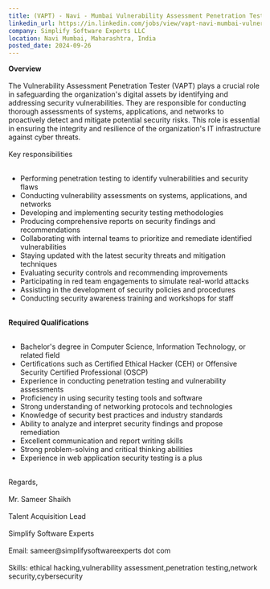 ```yaml
---
title: (VAPT) - Navi - Mumbai Vulnerability Assessment Penetration Tester
linkedin_url: https://in.linkedin.com/jobs/view/vapt-navi-mumbai-vulnerability-assessment-penetration-tester-at-simplify-software-experts-llc-4033886850?position=52&pageNum=0&refId=i555y5Ux7L%2FLma0k%2BTERKw%3D%3D&trackingId=wLhrr9Tw9%2F9V5RC1EMzX1Q%3D%3D
company: Simplify Software Experts LLC
location: Navi Mumbai, Maharashtra, India
posted_date: 2024-09-26
---
```


<div class="description__text description__text--rich">
<section class="show-more-less-html" data-max-lines="5">
<div class="show-more-less-html__markup show-more-less-html__markup--clamp-after-5 relative overflow-hidden">
<strong>Overview<br/><br/></strong>The Vulnerability Assessment Penetration Tester (VAPT) plays a crucial role in safeguarding the organization's digital assets by identifying and addressing security vulnerabilities. They are responsible for conducting thorough assessments of systems, applications, and networks to proactively detect and mitigate potential security risks. This role is essential in ensuring the integrity and resilience of the organization's IT infrastructure against cyber threats.<br/><br/>Key responsibilities<br/><br/><ul><li>Performing penetration testing to identify vulnerabilities and security flaws</li><li>Conducting vulnerability assessments on systems, applications, and networks</li><li>Developing and implementing security testing methodologies</li><li>Producing comprehensive reports on security findings and recommendations</li><li>Collaborating with internal teams to prioritize and remediate identified vulnerabilities</li><li>Staying updated with the latest security threats and mitigation techniques</li><li>Evaluating security controls and recommending improvements</li><li>Participating in red team engagements to simulate real-world attacks</li><li>Assisting in the development of security policies and procedures</li><li>Conducting security awareness training and workshops for staff<br/><br/></li></ul><strong>Required Qualifications<br/><br/></strong><ul><li>Bachelor's degree in Computer Science, Information Technology, or related field</li><li>Certifications such as Certified Ethical Hacker (CEH) or Offensive Security Certified Professional (OSCP)</li><li>Experience in conducting penetration testing and vulnerability assessments</li><li>Proficiency in using security testing tools and software</li><li>Strong understanding of networking protocols and technologies</li><li>Knowledge of security best practices and industry standards</li><li>Ability to analyze and interpret security findings and propose remediation</li><li>Excellent communication and report writing skills</li><li>Strong problem-solving and critical thinking abilities</li><li>Experience in web application security testing is a plus<br/><br/></li></ul>Regards,<br/><br/>Mr. Sameer Shaikh<br/><br/>Talent Acquisition Lead<br/><br/>Simplify Software Experts<br/><br/>Email: sameer@simplifysoftwareexperts dot com<br/><br/>Skills: ethical hacking,vulnerability assessment,penetration testing,network security,cybersecurity
        </div>


<!-- --> </section>
</div>